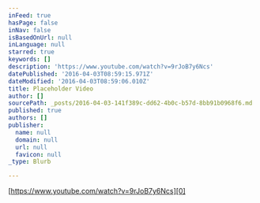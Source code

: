 ```yaml
---
inFeed: true
hasPage: false
inNav: false
isBasedOnUrl: null
inLanguage: null
starred: true
keywords: []
description: 'https://www.youtube.com/watch?v=9rJoB7y6Ncs'
datePublished: '2016-04-03T08:59:15.971Z'
dateModified: '2016-04-03T08:59:06.010Z'
title: Placeholder Video
author: []
sourcePath: _posts/2016-04-03-141f389c-dd62-4b0c-b57d-8bb91b0968f6.md
published: true
authors: []
publisher:
  name: null
  domain: null
  url: null
  favicon: null
_type: Blurb

---
```

[https://www.youtube.com/watch?v=9rJoB7y6Ncs][0]

[0]: https://www.youtube.com/watch?v=9rJoB7y6Ncs